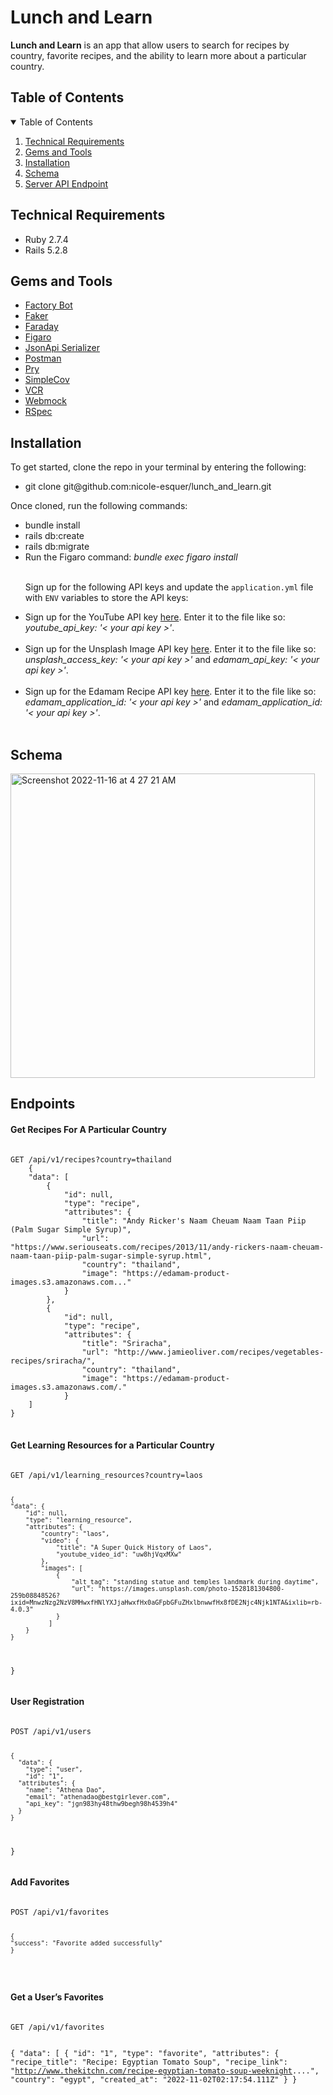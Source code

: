 # Lunch and Learn 

<b>Lunch and Learn</b> is an app that allow users to search for recipes by country, favorite recipes, and the ability to learn more about a particular country.

<h2> Table of Contents</h2>
<details open="open">
<summary>Table of Contents</summary>
  <ol>
    <li><a href="#technical-requirements"> Technical Requirements</a></li>
    <li><a href="#gems-and-tools"> Gems and Tools</a></li>
    <li><a href="#installation"> Installation</a></li>
    <li><a href="#schema"> Schema</a></li>
    <li><a href="#endpoints"> Server API Endpoint</a></li>
  </ol>
</details>

<h2 id="technical-requirements">Technical Requirements</h2>
<ul>
<li>Ruby 2.7.4</li>
<li>Rails 5.2.8</li>
</ul>

<h2 id="gems-and-tools">Gems and Tools</h2>
<ul>
  <li><a href="https://github.com/thoughtbot/factory_bot_rails">Factory Bot</a></li>
  <li><a href="https://github.com/faker-ruby/faker">Faker</a></li>
  <li><a href="https://github.com/lostisland/faraday">Faraday</a></li>
  <li><a href="https://github.com/laserlemon/figaro">Figaro</a></li>
  <li><a href="https://github.com/jsonapi-serializer/jsonapi-serializer#installation">JsonApi Serializer</a></li>
  <li><a href="https://www.postman.com/">Postman</a></li>
  <li><a href="https://github.com/pry/pry">Pry</a></li>
  <li><a href="https://github.com/simplecov-ruby/simplecov">SimpleCov</a></li>
  <li><a href="https://relishapp.com/vcr/vcr/docs">VCR</a></li>
  <li><a href="https://github.com/bblimke/webmock">Webmock</a></li>
  <li><a href="https://github.com/rspec/rspec-rails">RSpec</a></li>
</ul>

<h2 id="installation"> Installation </h2>

To get started, clone the repo in your terminal by entering the following:
<ul>
  <li>git clone git@github.com:nicole-esquer/lunch_and_learn.git</li>
</ul>  
   
Once cloned, run the following commands:
<ul>
  <li>bundle install</li>
  <li>rails db:create</li>
  <li>rails db:migrate</li>
  <li>Run the Figaro command: <em>bundle exec figaro install</em></li><br>

Sign up for the following API keys and update the `application.yml` file with `ENV` variables to store the API keys: <br>
  <li>Sign up for the YouTube API key <a href="https://developers.google.com/youtube/v3/getting-started">here</a>. Enter it to the file like so: <em>youtube_api_key: '< your api key >'</em>.</li><br>
  <li>Sign up for the Unsplash Image API key <a href="https://unsplash.com/developers">here</a>. Enter it to the file like so: <em>unsplash_access_key: '< your api key >'</em> and <em>edamam_api_key: '< your api key >'</em>.</li><br>
  <li>Sign up for the Edamam Recipe API key <a href="https://developer.edamam.com/edamam-recipe-api">here</a>. Enter it to the file like so: <em>edamam_application_id: '< your api key >'</em> and <em>edamam_application_id: '< your api key >'</em>.</li><br>
</ul>  

<h2 id="schema"> Schema</h2>

<img width="487" alt="Screenshot 2022-11-16 at 4 27 21 AM" src="https://user-images.githubusercontent.com/98506079/202168683-79b82c51-9113-4046-8372-e26ab8af20ee.png">

<h2 id="endpoints"> Endpoints</h2>

<h4>Get Recipes For A Particular Country</h4>
<pre>
<code>
GET /api/v1/recipes?country=thailand
    {
    "data": [
        {
            "id": null,
            "type": "recipe",
            "attributes": {
                "title": "Andy Ricker's Naam Cheuam Naam Taan Piip (Palm Sugar Simple Syrup)",
                "url": "https://www.seriouseats.com/recipes/2013/11/andy-rickers-naam-cheuam-naam-taan-piip-palm-sugar-simple-syrup.html",
                "country": "thailand",
                "image": "https://edamam-product-images.s3.amazonaws.com..."
            }
        },
        {
            "id": null,
            "type": "recipe",
            "attributes": {
                "title": "Sriracha",
                "url": "http://www.jamieoliver.com/recipes/vegetables-recipes/sriracha/",
                "country": "thailand",
                "image": "https://edamam-product-images.s3.amazonaws.com/."
            }
    ]
}
</code>
</pre>

<h4>Get Learning Resources for a Particular Country</h4>
<pre>
<code>
GET /api/v1/learning_resources?country=laos

    {
    "data": {
        "id": null,
        "type": "learning_resource",
        "attributes": {
            "country": "laos",
            "video": {
                "title": "A Super Quick History of Laos",
                "youtube_video_id": "uw8hjVqxMXw"
            },
            "images": [
                {
                    "alt_tag": "standing statue and temples landmark during daytime",
                    "url": "https://images.unsplash.com/photo-1528181304800-259b08848526?ixid=MnwzNzg2NzV8MHwxfHNlYXJjaHwxfHx0aGFpbGFuZHxlbnwwfHx8fDE2Njc4Njk1NTA&ixlib=rb-4.0.3"
                }
              ]
        }
    }
}
</code>
</pre>

<h4>User Registration</h4>
<pre>
<code>
POST /api/v1/users

    {
      "data": {
        "type": "user",
        "id": "1",
      "attributes": {
        "name": "Athena Dao",
        "email": "athenadao@bestgirlever.com",
        "api_key": "jgn983hy48thw9begh98h4539h4"
      }
    }
  }
</code>
</pre>

<h4>Add Favorites</h4>
<pre>
<code>
POST /api/v1/favorites

    {
    "success": "Favorite added successfully"
    }

</code>
</pre>

<h4>Get a User’s Favorites</h4>
<pre>
<code>
GET /api/v1/favorites

  {
    "data": [
        {
            "id": "1",
            "type": "favorite",
            "attributes": {
                "recipe_title": "Recipe: Egyptian Tomato Soup",
                "recipe_link": "http://www.thekitchn.com/recipe-egyptian-tomato-soup-weeknight....",
                "country": "egypt",
                "created_at": "2022-11-02T02:17:54.111Z"
            }
        }
</code>
</pre>
